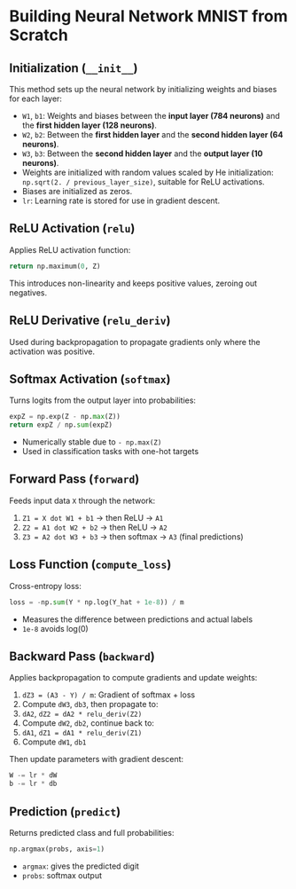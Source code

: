 # Building Neural Network MNIST from Scratch

## Initialization (`__init__`)

This method sets up the neural network by initializing weights and biases for each layer:

- `W1`, `b1`: Weights and biases between the **input layer (784 neurons)** and the **first hidden layer (128 neurons)**.
- `W2`, `b2`: Between the **first hidden layer** and the **second hidden layer (64 neurons)**.
- `W3`, `b3`: Between the **second hidden layer** and the **output layer (10 neurons)**.
- Weights are initialized with random values scaled by He initialization: `np.sqrt(2. / previous_layer_size)`, suitable for ReLU activations.
- Biases are initialized as zeros.
- `lr`: Learning rate is stored for use in gradient descent.

## ReLU Activation (`relu`)

Applies ReLU activation function:

```python
return np.maximum(0, Z)
```

This introduces non-linearity and keeps positive values, zeroing out negatives.

## ReLU Derivative (`relu_deriv`)

Used during backpropagation to propagate gradients only where the activation was positive.

## Softmax Activation (`softmax`)

Turns logits from the output layer into probabilities:

```python
expZ = np.exp(Z - np.max(Z))
return expZ / np.sum(expZ)
```

- Numerically stable due to `- np.max(Z)`
- Used in classification tasks with one-hot targets

## Forward Pass (`forward`)

Feeds input data `X` through the network:

1. `Z1 = X dot W1 + b1` → then ReLU → `A1`
2. `Z2 = A1 dot W2 + b2` → then ReLU → `A2`
3. `Z3 = A2 dot W3 + b3` → then softmax → `A3` (final predictions)

## Loss Function (`compute_loss`)

Cross-entropy loss:

```python
loss = -np.sum(Y * np.log(Y_hat + 1e-8)) / m
```

- Measures the difference between predictions and actual labels
- `1e-8` avoids log(0)

## Backward Pass (`backward`)

Applies backpropagation to compute gradients and update weights:

1. `dZ3 = (A3 - Y) / m`: Gradient of softmax + loss
2. Compute `dW3`, `db3`, then propagate to:
3. `dA2`, `dZ2 = dA2 * relu_deriv(Z2)`
4. Compute `dW2`, `db2`, continue back to:
5. `dA1`, `dZ1 = dA1 * relu_deriv(Z1)`
6. Compute `dW1`, `db1`

Then update parameters with gradient descent:

```python
W -= lr * dW
b -= lr * db
```

## Prediction (`predict`)

Returns predicted class and full probabilities:

```python
np.argmax(probs, axis=1)
```

- `argmax`: gives the predicted digit
- `probs`: softmax output


